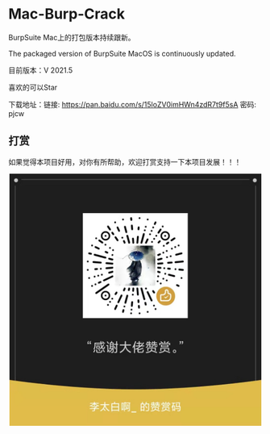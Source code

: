 # Mac-Burp-Crack

BurpSuite Mac上的打包版本持续跟新。

The packaged version of BurpSuite MacOS is continuously updated.


目前版本：V 2021.5

喜欢的可以Star

下载地址：链接: https://pan.baidu.com/s/15loZV0imHWn4zdR7t9f5sA  密码: pjcw

## 打赏
如果觉得本项目好用，对你有所帮助，欢迎打赏支持一下本项目发展！！！

<div align="center">
<img src="https://raw.githubusercontent.com/MaxSecurity/BurpSuite-MacOS-Crack/main/img/%E8%B5%9E%E8%B5%8F%E7%A0%81.jpeg" width="500" title="支付宝，微信，QQ扫码赞助" style="display:block;" />